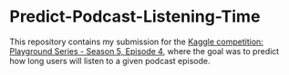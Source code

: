 # Predict-Podcast-Listening-Time
This repository contains my submission for the [Kaggle competition: Playground Series - Season 5, Episode 4](https://www.kaggle.com/competitions/playground-series-s5e4), where the goal was to predict how long users will listen to a given podcast episode.
